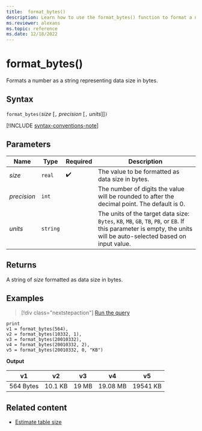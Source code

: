 ```yaml
---
title:  format_bytes()
description: Learn how to use the format_bytes() function to format a number as a string representing the data size in bytes.
ms.reviewer: alexans
ms.topic: reference
ms.date: 12/18/2022
---
```

# format_bytes()

Formats a number as a string representing data size in bytes.

## Syntax

`format_bytes(`*size* [`,` *precision* [`,` *units*]]`)`

[!INCLUDE [syntax-conventions-note](../includes/syntax-conventions-note.md)]

## Parameters

| Name | Type | Required | Description |
|--|--|--|--|
| *size* | `real` |  :heavy_check_mark: | The value to be formatted as data size in bytes.|
| *precision* | `int` | | The number of digits the value will be rounded to after the decimal point. The default is 0.|
| *units* | `string` | | The units of the target data size: `Bytes`, `KB`, `MB`, `GB`, `TB`, `PB`, or `EB`. If this parameter is empty, the units will be auto-selected based on input value.|

## Returns

A string of *size* formatted as data size in bytes.

## Examples

> [!div class="nextstepaction"]
> <a href="https://dataexplorer.azure.com/clusters/help/databases/Samples?query=H4sIAAAAAAAAAysoyswrUeAqM1SwVUjLL8pNLIlPqixJLdYwNTPR1OEqM0IXNzQwNjbSUTAESRqjSxoZGIDlQZImuCR1FMDyprjlDXQUlLydlDQBI/ZQzZ0AAAA=" target="_blank">Run the query</a>

```kusto
print 
v1 = format_bytes(564),
v2 = format_bytes(10332, 1),
v3 = format_bytes(20010332),
v4 = format_bytes(20010332, 2),
v5 = format_bytes(20010332, 0, "KB")
```

**Output**

|v1|v2|v3|v4|v5|
|---|---|---|---|---|
|564 Bytes|10.1 KB|19 MB|19.08 MB|19541 KB|

## Related content

* [Estimate table size](../management/estimate-table-size.md)
